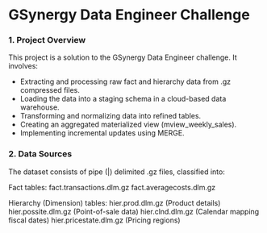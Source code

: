 # GSynergy Data Engineer Challenge 

### 1. Project Overview

This project is a solution to the GSynergy Data Engineer challenge. It involves:

- Extracting and processing raw fact and hierarchy data from .gz compressed files.
- Loading the data into a staging schema in a cloud-based data warehouse.
- Transforming and normalizing data into refined tables.
- Creating an aggregated materialized view (mview_weekly_sales).
- Implementing incremental updates using MERGE.


### 2. Data Sources
The dataset consists of pipe (|) delimited .gz files, classified into:

Fact tables:
    fact.transactions.dlm.gz
    fact.averagecosts.dlm.gz

Hierarchy (Dimension) tables:
      hier.prod.dlm.gz (Product details)
      hier.possite.dlm.gz (Point-of-sale data)
      hier.clnd.dlm.gz (Calendar mapping fiscal dates)
      hier.pricestate.dlm.gz (Pricing regions)
